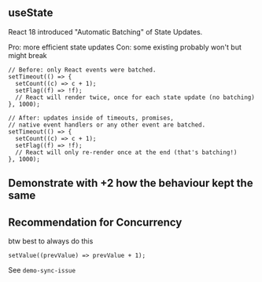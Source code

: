## useState

React 18 introduced "Automatic Batching" of State Updates.

Pro: more efficient state updates
Con: some existing probably won't but might break

```tsx
// Before: only React events were batched.
setTimeout(() => {
  setCount((c) => c + 1);
  setFlag((f) => !f);
  // React will render twice, once for each state update (no batching)
}, 1000);

// After: updates inside of timeouts, promises,
// native event handlers or any other event are batched.
setTimeout(() => {
  setCount((c) => c + 1);
  setFlag((f) => !f);
  // React will only re-render once at the end (that's batching!)
}, 1000);
```

## Demonstrate with +2 how the behaviour kept the same

## Recommendation for Concurrency

btw best to always do this

```tsx
setValue((prevValue) => prevValue + 1);
```

See `demo-sync-issue`
